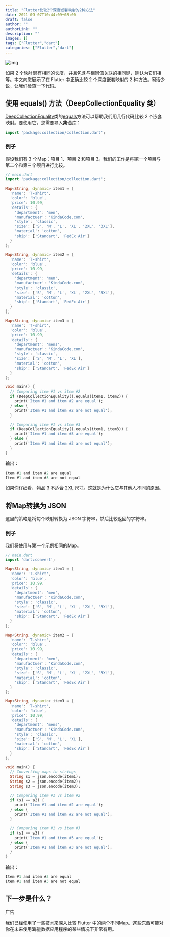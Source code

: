 ```yaml
---
title: "Flutter比较2个深度嵌套映射的2种方法"
date: 2021-09-07T10:44:09+08:00
draft: false
author: ""
authorLink: ""
description: ""
images: []
tags: ["Flutter","dart"]
categories: ["Flutter","dart"]
---
```


![img](https://luckly007.oss-cn-beijing.aliyuncs.com/image/Flutter.jpeg)

如果 2 个映射具有相同的长度，并且包含与相同值关联的相同键，则认为它们相等。本文向您展示了在 Flutter 中正确比较 2 个深度嵌套映射的 2 种方法。闲话少说，让我们检查一下代码。



## 使用 equals() 方法（DeepCollectionEquality 类）

[DeepCollectionEquality](https://api.flutter.dev/flutter/package-collection_collection/DeepCollectionEquality-class.html)类的[equals](https://api.flutter.dev/flutter/package-collection_collection/DeepCollectionEquality/equals.html)方法可以帮助我们用几行代码比较 2 个嵌套映射。要使用它，您需要导入**集合**库：

```dart
import 'package:collection/collection.dart';
```

### **例子**

假设我们有 3 个Map：项目 1、项目 2 和项目 3。我们的工作是将第一个项目与第二个和第三个项目进行比较。

```dart
// main.dart
import 'package:collection/collection.dart';

Map<String, dynamic> item1 = {
  'name': 'T-shirt',
  'color': 'blue',
  'price': 10.99,
  'details': {
    'department': 'men',
    'manufactuer': 'KindaCode.com',
    'style': 'classic',
    'size': ['S', 'M', 'L', 'XL', '2XL', '3XL'],
    'material': 'cotton',
    'ship': ['Standart', 'FedEx Air']
  }
};

Map<String, dynamic> item2 = {
  'name': 'T-shirt',
  'color': 'blue',
  'price': 10.99,
  'details': {
    'department': 'men',
    'manufactuer': 'KindaCode.com',
    'style': 'classic',
    'size': ['S', 'M', 'L', 'XL', '2XL', '3XL'],
    'material': 'cotton',
    'ship': ['Standart', 'FedEx Air']
  }
};

Map<String, dynamic> item3 = {
  'name': 'T-shirt',
  'color': 'blue',
  'price': 10.99,
  'details': {
    'department': 'mens',
    'manufactuer': 'KindaCode.com',
    'style': 'classic',
    'size': ['S', 'M', 'L', 'XL'],
    'material': 'cotton',
    'ship': ['Standart', 'FedEx Air']
  }
};

void main() {
  // Comparing item #1 vs item #2
  if (DeepCollectionEquality().equals(item1, item2)) {
    print('Item #1 and item #2 are equal');
  } else {
    print('Item #1 and item #2 are not equal');
  }

  // Comparing item #1 vs item #3
  if (DeepCollectionEquality().equals(item1, item3)) {
    print('Item #1 and item #3 are equal');
  } else {
    print('Item #1 and item #3 are not equal');
  }
}
```

输出：

```dart
Item #1 and item #2 are equal
Item #1 and item #3 are not equal
```

如果你仔细看，物品 3 不适合 2XL 尺寸。这就是为什么它与其他人不同的原因。

## 将Map转换为 JSON

这里的策略是将每个映射转换为 JSON 字符串，然后比较返回的字符串。

### **例子**

我们将使用与第一个示例相同的Map。

```dart
// main.dart
import 'dart:convert';

Map<String, dynamic> item1 = {
  'name': 'T-shirt',
  'color': 'blue',
  'price': 10.99,
  'details': {
    'department': 'men',
    'manufactuer': 'KindaCode.com',
    'style': 'classic',
    'size': ['S', 'M', 'L', 'XL', '2XL', '3XL'],
    'material': 'cotton',
    'ship': ['Standart', 'FedEx Air']
  }
};

Map<String, dynamic> item2 = {
  'name': 'T-shirt',
  'color': 'blue',
  'price': 10.99,
  'details': {
    'department': 'men',
    'manufactuer': 'KindaCode.com',
    'style': 'classic',
    'size': ['S', 'M', 'L', 'XL', '2XL', '3XL'],
    'material': 'cotton',
    'ship': ['Standart', 'FedEx Air']
  }
};

Map<String, dynamic> item3 = {
  'name': 'T-shirt',
  'color': 'blue',
  'price': 10.99,
  'details': {
    'department': 'mens',
    'manufactuer': 'KindaCode.com',
    'style': 'classic',
    'size': ['S', 'M', 'L', 'XL'],
    'material': 'cotton',
    'ship': ['Standart', 'FedEx Air']
  }
};

void main() {
  // Converting maps to strings
  String s1 = json.encode(item1);
  String s2 = json.encode(item2);
  String s3 = json.encode(item3);

  // Comparing item #1 vs item #2
  if (s1 == s2) {
    print('Item #1 and item #2 are equal');
  } else {
    print('Item #1 and item #2 are not equal');
  }

  // Comparing item #1 vs item #3
  if (s1 == s3) {
    print('Item #1 and item #3 are equal');
  } else {
    print('Item #1 and item #3 are not equal');
  }
}
```

输出：

```dart
Item #1 and item #2 are equal
Item #1 and item #3 are not equal
```

## 下一步是什么？

广告

我们已经使用了一些技术来深入比较 Flutter 中的两个不同Map。这些东西可能对你在未来使用海量数据应用程序的某些情况下非常有用。
